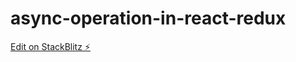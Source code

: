 # async-operation-in-react-redux

[Edit on StackBlitz ⚡️](https://stackblitz.com/edit/async-operation-in-react-redux)